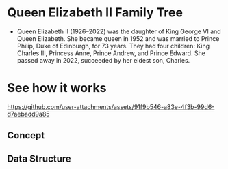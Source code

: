 # Queen Elizabeth II Family Tree
- Queen Elizabeth II (1926–2022) was the daughter of King George VI and Queen Elizabeth. She became queen in 1952 and was married to Prince Philip, Duke of Edinburgh, for 73 years. They had four children: King Charles III, Princess Anne, Prince Andrew, and Prince Edward. She passed away in 2022, succeeded by her eldest son, Charles.

# See how it works
https://github.com/user-attachments/assets/91f9b546-a83e-4f3b-99d6-d7aebadd9a85

## Concept

## Data Structure
